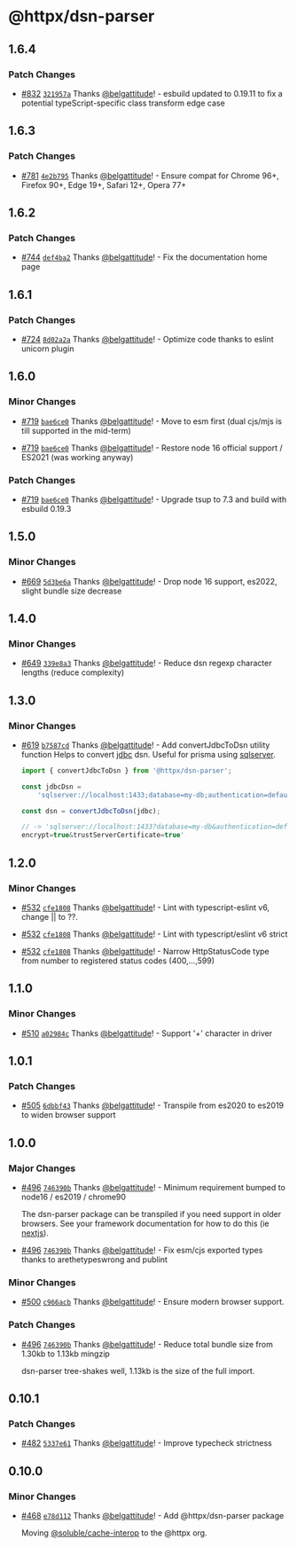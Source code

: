 # @httpx/dsn-parser

## 1.6.4

### Patch Changes

- [#832](https://github.com/belgattitude/httpx/pull/832) [`321957a`](https://github.com/belgattitude/httpx/commit/321957a9eced15ff132c2ab18789bc4bcde9ff95) Thanks [@belgattitude](https://github.com/belgattitude)! - esbuild updated to 0.19.11 to fix a potential typeScript-specific class transform edge case

## 1.6.3

### Patch Changes

- [#781](https://github.com/belgattitude/httpx/pull/781) [`4e2b795`](https://github.com/belgattitude/httpx/commit/4e2b795a69914f22d01a5137ce38e9fb39e40ed7) Thanks [@belgattitude](https://github.com/belgattitude)! - Ensure compat for Chrome 96+, Firefox 90+, Edge 19+, Safari 12+, Opera 77+

## 1.6.2

### Patch Changes

- [#744](https://github.com/belgattitude/httpx/pull/744) [`def4ba2`](https://github.com/belgattitude/httpx/commit/def4ba282426d46e1e3bca963754612d44b4564d) Thanks [@belgattitude](https://github.com/belgattitude)! - Fix the documentation home page

## 1.6.1

### Patch Changes

- [#724](https://github.com/belgattitude/httpx/pull/724) [`8d02a2a`](https://github.com/belgattitude/httpx/commit/8d02a2a516aaf42ff5e002889938c6282c862b47) Thanks [@belgattitude](https://github.com/belgattitude)! - Optimize code thanks to eslint unicorn plugin

## 1.6.0

### Minor Changes

- [#719](https://github.com/belgattitude/httpx/pull/719) [`bae6ce0`](https://github.com/belgattitude/httpx/commit/bae6ce05a85822b0ec4658b679e82ce4efa9222f) Thanks [@belgattitude](https://github.com/belgattitude)! - Move to esm first (dual cjs/mjs is till supported in the mid-term)

- [#719](https://github.com/belgattitude/httpx/pull/719) [`bae6ce0`](https://github.com/belgattitude/httpx/commit/bae6ce05a85822b0ec4658b679e82ce4efa9222f) Thanks [@belgattitude](https://github.com/belgattitude)! - Restore node 16 official support / ES2021 (was working anyway)

### Patch Changes

- [#719](https://github.com/belgattitude/httpx/pull/719) [`bae6ce0`](https://github.com/belgattitude/httpx/commit/bae6ce05a85822b0ec4658b679e82ce4efa9222f) Thanks [@belgattitude](https://github.com/belgattitude)! - Upgrade tsup to 7.3 and build with esbuild 0.19.3

## 1.5.0

### Minor Changes

- [#669](https://github.com/belgattitude/httpx/pull/669) [`5d3be6a`](https://github.com/belgattitude/httpx/commit/5d3be6a5f31771f9a25b95096a7f1695942a9644) Thanks [@belgattitude](https://github.com/belgattitude)! - Drop node 16 support, es2022, slight bundle size decrease

## 1.4.0

### Minor Changes

- [#649](https://github.com/belgattitude/httpx/pull/649) [`339e8a3`](https://github.com/belgattitude/httpx/commit/339e8a3c558e5d199a224b877f77b10734e9a870) Thanks [@belgattitude](https://github.com/belgattitude)! - Reduce dsn regexp character lengths (reduce complexity)

## 1.3.0

### Minor Changes

- [#619](https://github.com/belgattitude/httpx/pull/619) [`b7587cd`](https://github.com/belgattitude/httpx/commit/b7587cdee67c73fbad470ffc2273f2eeba43a414) Thanks [@belgattitude](https://github.com/belgattitude)! - Add convertJdbcToDsn utility function
  Helps to convert [jdbc](https://learn.microsoft.com/en-us/sql/connect/jdbc/building-the-connection-url?view=sql-server-ver15) dsn.
  Useful for prisma using [sqlserver](https://www.prisma.io/docs/concepts/database-connectors/sql-server#connection-details).

  ```typescript
  import { convertJdbcToDsn } from '@httpx/dsn-parser';

  const jdbcDsn =
      'sqlserver://localhost:1433;database=my-db;authentication=default;user=sa;password=pass03$;encrypt=true;trustServerCertificate=true';

  const dsn = convertJdbcToDsn(jdbc);

  // -> 'sqlserver://localhost:1433?database=my-db&authentication=default&user=sa&password=pass03
  encrypt=true&trustServerCertificate=true'
  ```

## 1.2.0

### Minor Changes

- [#532](https://github.com/belgattitude/httpx/pull/532) [`cfe1808`](https://github.com/belgattitude/httpx/commit/cfe180848a01e94ff475c2d27bdf1c9d3c007a2f) Thanks [@belgattitude](https://github.com/belgattitude)! - Lint with typescript-eslint v6, change || to ??.

- [#532](https://github.com/belgattitude/httpx/pull/532) [`cfe1808`](https://github.com/belgattitude/httpx/commit/cfe180848a01e94ff475c2d27bdf1c9d3c007a2f) Thanks [@belgattitude](https://github.com/belgattitude)! - Lint with typescript/eslint v6 strict

- [#532](https://github.com/belgattitude/httpx/pull/532) [`cfe1808`](https://github.com/belgattitude/httpx/commit/cfe180848a01e94ff475c2d27bdf1c9d3c007a2f) Thanks [@belgattitude](https://github.com/belgattitude)! - Narrow HttpStatusCode type from number to registered status codes (400,...,599)

## 1.1.0

### Minor Changes

- [#510](https://github.com/belgattitude/httpx/pull/510) [`a02984c`](https://github.com/belgattitude/httpx/commit/a02984c1d9c4caf45b957a3dd6adee3a5e3a4415) Thanks [@belgattitude](https://github.com/belgattitude)! - Support '+' character in driver

## 1.0.1

### Patch Changes

- [#505](https://github.com/belgattitude/httpx/pull/505) [`6dbbf43`](https://github.com/belgattitude/httpx/commit/6dbbf4302de24157cdc73a6179b64e1611c1db55) Thanks [@belgattitude](https://github.com/belgattitude)! - Transpile from es2020 to es2019 to widen browser support

## 1.0.0

### Major Changes

- [#496](https://github.com/belgattitude/httpx/pull/496) [`746390b`](https://github.com/belgattitude/httpx/commit/746390bcbb2edc9ccdafd2ed53bf412fdbb8bbd6) Thanks [@belgattitude](https://github.com/belgattitude)! - Minimum requirement bumped to node16 / es2019 / chrome90

  The dsn-parser package can be transpiled if you need support in older
  browsers. See your framework documentation for how to do this (ie [nextjs](https://nextjs.org/docs/app/api-reference/next-config-js/transpilePackages)).

- [#496](https://github.com/belgattitude/httpx/pull/496) [`746390b`](https://github.com/belgattitude/httpx/commit/746390bcbb2edc9ccdafd2ed53bf412fdbb8bbd6) Thanks [@belgattitude](https://github.com/belgattitude)! - Fix esm/cjs exported types thanks to arethetypeswrong and publint

### Minor Changes

- [#500](https://github.com/belgattitude/httpx/pull/500) [`c966acb`](https://github.com/belgattitude/httpx/commit/c966acb0b07329b3bf8a30fa1f84b39f175872c5) Thanks [@belgattitude](https://github.com/belgattitude)! - Ensure modern browser support.

### Patch Changes

- [#496](https://github.com/belgattitude/httpx/pull/496) [`746390b`](https://github.com/belgattitude/httpx/commit/746390bcbb2edc9ccdafd2ed53bf412fdbb8bbd6) Thanks [@belgattitude](https://github.com/belgattitude)! - Reduce total bundle size from 1.30kb to 1.13kb mingzip

  dsn-parser tree-shakes well, 1.13kb is the size of the full import.

## 0.10.1

### Patch Changes

- [#482](https://github.com/belgattitude/httpx/pull/482) [`5337e61`](https://github.com/belgattitude/httpx/commit/5337e6135a41497341c6a3b1653a9641508d4142) Thanks [@belgattitude](https://github.com/belgattitude)! - Improve typecheck strictness

## 0.10.0

### Minor Changes

- [#468](https://github.com/belgattitude/httpx/pull/468) [`e78d112`](https://github.com/belgattitude/httpx/commit/e78d11203afa88da776f09c6b9f344ca32fa5ddc) Thanks [@belgattitude](https://github.com/belgattitude)! - Add @httpx/dsn-parser package

  Moving [@soluble/cache-interop](https://github.com/soluble-io/cache-interop/tree/main/packages/dsn-parser) to the
  @httpx org.
